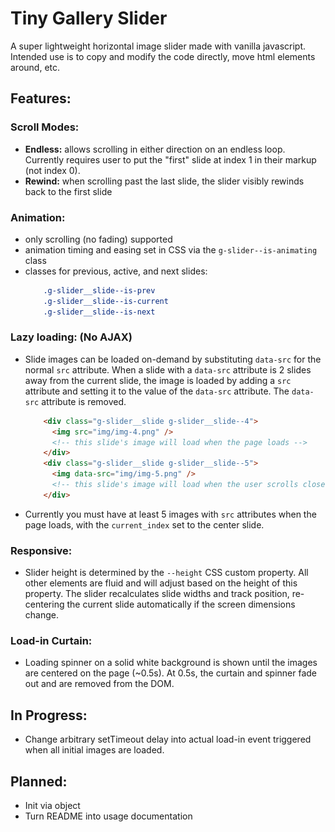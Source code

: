 # Tiny Gallery Slider

A super lightweight horizontal image slider made with vanilla javascript. 
Intended use is to copy and modify the code directly, move html elements around, etc.



## Features:

### Scroll Modes:
 - **Endless:** allows scrolling in either direction on an endless loop. Currently requires user to put the "first" slide at index 1 in their markup (not index 0).
 - **Rewind:** when scrolling past the last slide, the slider visibly rewinds back to the first slide
 
### Animation:
 - only scrolling (no fading) supported
 - animation timing and easing set in CSS via the `g-slider--is-animating` class
 - classes for previous, active, and next slides:
    ```CSS
        .g-slider__slide--is-prev
        .g-slider__slide--is-current
        .g-slider__slide--is-next

    ```


### Lazy loading: (No AJAX)
 - Slide images can be loaded on-demand by substituting `data-src` for the normal `src` attribute. When a slide with a `data-src` attribute is 2 slides away from the current slide, the image is loaded by adding a `src` attribute and setting it to the value of the `data-src` attribute. The `data-src` attribute is removed.

    ```HTML
        <div class="g-slider__slide g-slider__slide--4">
          <img src="img/img-4.png" />
          <!-- this slide's image will load when the page loads -->
        </div>
        <div class="g-slider__slide g-slider__slide--5">
          <img data-src="img/img-5.png" />
          <!-- this slide's image will load when the user scrolls close it it. Slide 3 if scrolling right, or slide 7 if scrolling left. -->
        </div>
    ```

 - Currently you must have at least 5 images with `src` attributes when the page loads, with the `current_index` set to the center slide.

### Responsive:
 - Slider height is determined by the `--height` CSS custom property. All other elements are fluid and will adjust based on the height of this property. The slider recalculates slide widths and track position, re-centering the current slide automatically if the screen dimensions change.

### Load-in Curtain:
 - Loading spinner on a solid white background is shown until the images are centered on the page (~0.5s). At 0.5s, the curtain and spinner fade out and are removed from the DOM.

## In Progress:
 - Change arbitrary setTimeout delay into actual load-in event triggered when all initial images are loaded.

## Planned:
 - Init via object
 - Turn README into usage documentation
